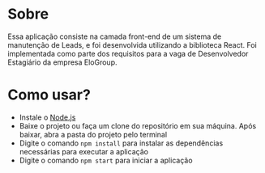# Sobre
Essa aplicação consiste na camada front-end de um sistema de manutenção de Leads, e foi desenvolvida utilizando a biblioteca React. Foi implementada como parte dos requisitos para a vaga de Desenvolvedor Estagiário da empresa EloGroup.
# Como usar?
* Instale o [Node.js](https://nodejs.org/en/)
* Baixe o projeto ou faça um clone do repositório em sua máquina. Após baixar, abra a pasta do projeto pelo terminal
* Digite o comando `npm install` para instalar as dependências necessárias para executar a aplicação
* Digite o comando `npm start` para iniciar a aplicação
